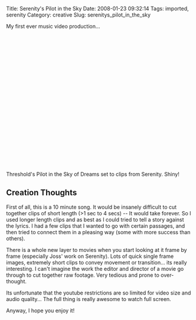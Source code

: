 Title: Serenity's Pilot in the Sky
Date: 2008-01-23 09:32:14
Tags: imported, serenity
Category: creative
Slug: serenitys_pilot_in_the_sky

My first ever music video production...

<object width="425" height="355"><param name="movie" value="http://www.youtube.com/v/Rs6rr95QbwY&rel=1"></param><param name="wmode" value="transparent"></param><embed src="http://www.youtube.com/v/Rs6rr95QbwY&rel=1" type="application/x-shockwave-flash" wmode="transparent" width="425" height="355"></embed></object>

Threshold's Pilot in the Sky of Dreams set to clips from Serenity.  Shiny!

## Creation Thoughts

First of all, this is a 10 minute song.  It would be insanely difficult to cut together clips of short length (>1 sec to 4 secs) -- It would take forever.  So I used longer length clips and as best as I could tried to tell a story against the lyrics.  I had a few clips that I wanted to go with certain passages, and then tried to connect them in a pleasing way (some with more success than others).

There is a whole new layer to movies when you start looking at it frame by frame (especially Joss' work on Serenity).  Lots of quick single frame images, extremely short clips to convey movement or transition... its really interesting.  I can't imagine the work the editor and director of a movie go through to cut together raw footage.  Very tedious and prone to over-thought.

Its unfortunate that the youtube restrictions are so limited for video size and audio quality... The full thing is really awesome to watch full screen.

Anyway, I hope you enjoy it!
